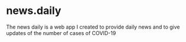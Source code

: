 # news.daily
The news daily is a web app I created to provide daily news and to give updates of the number of cases of COVID-19
